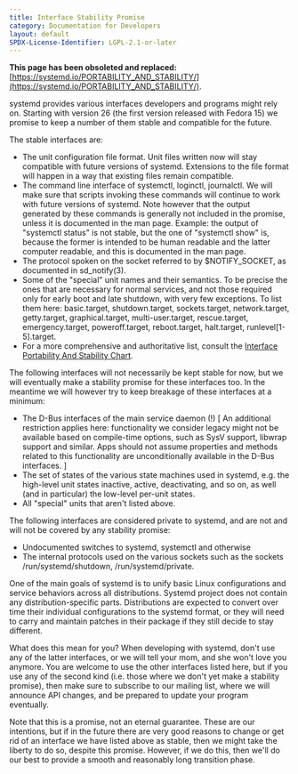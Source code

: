```yaml
---
title: Interface Stability Promise
category: Documentation for Developers
layout: default
SPDX-License-Identifier: LGPL-2.1-or-later
---
```


**This page has been obsoleted and replaced:** [https://systemd.io/PORTABILITY_AND_STABILITY/](https://systemd.io/PORTABILITY_AND_STABILITY/).

systemd provides various interfaces developers and programs might rely on. Starting with version 26 (the first version released with Fedora 15) we promise to keep a number of them stable and compatible for the future.

The stable interfaces are:

- The unit configuration file format. Unit files written now will stay compatible with future versions of systemd. Extensions to the file format will happen in a way that existing files remain compatible.
- The command line interface of systemctl, loginctl, journalctl. We will make sure that scripts invoking these commands will continue to work with future versions of systemd. Note however that the output generated by these commands is generally not included in the promise, unless it is documented in the man page. Example: the output of "systemctl status" is not stable, but the one of "systemctl show" is, because the former is intended to be human readable and the latter computer readable, and this is documented in the man page.
- The protocol spoken on the socket referred to by $NOTIFY_SOCKET, as documented in sd_notify(3).
- Some of the "special" unit names and their semantics. To be precise the ones that are necessary for normal services, and not those required only for early boot and late shutdown, with very few exceptions. To list them here: basic.target, shutdown.target, sockets.target, network.target, getty.target, graphical.target, multi-user.target, rescue.target, emergency.target, poweroff.target, reboot.target, halt.target, runlevel[1-5].target.
- For a more comprehensive and authoritative list, consult the [Interface Portability And Stability Chart](https://systemd.io/INTERFACE_PORTABILITY_AND_STABILITY_CHART/).

The following interfaces will not necessarily be kept stable for now, but we will eventually make a stability promise for these interfaces too. In the meantime we will however try to keep breakage of these interfaces at a minimum:

- The D-Bus interfaces of the main service daemon (!) [ An additional restriction applies here: functionality we consider legacy might not be available based on compile-time options, such as SysV support, libwrap support and similar. Apps should not assume properties and methods related to this functionality are unconditionally available in the D-Bus interfaces. ]
- The set of states of the various state machines used in systemd, e.g. the high-level unit states inactive, active, deactivating, and so on, as well (and in particular) the low-level per-unit states.
- All "special" units that aren't listed above.

The following interfaces are considered private to systemd, and are not and will not be covered by any stability promise:

- Undocumented switches to systemd, systemctl and otherwise
- The internal protocols used on the various sockets such as the sockets /run/systemd/shutdown, /run/systemd/private.

One of the main goals of systemd is to unify basic Linux configurations and service behaviors across all distributions. Systemd project does not contain any distribution-specific parts. Distributions are expected to convert over time their individual configurations to the systemd format, or they will need to carry and maintain patches in their package if they still decide to stay different.

What does this mean for you? When developing with systemd, don't use any of the latter interfaces, or we will tell your mom, and she won't love you anymore. You are welcome to use the other interfaces listed here, but if you use any of the second kind (i.e. those where we don't yet make a stability promise), then make sure to subscribe to our mailing list, where we will announce API changes, and be prepared to update your program eventually.

Note that this is a promise, not an eternal guarantee. These are our intentions, but if in the future there are very good reasons to change or get rid of an interface we have listed above as stable, then we might take the liberty to do so, despite this promise. However, if we do this, then we'll do our best to provide a smooth and reasonably long transition phase.
